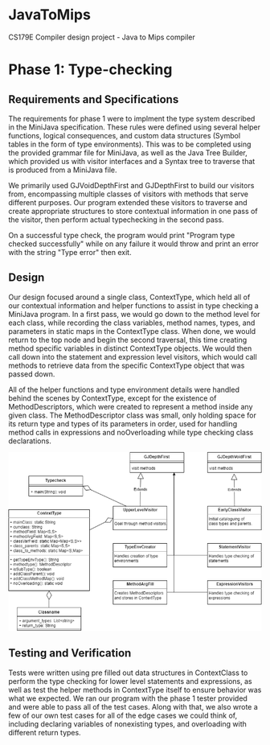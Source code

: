 # JavaToMips
CS179E Compiler design project - Java to Mips compiler

# Phase 1: Type-checking

## Requirements and Specifications

The requirements for phase 1 were to implment the type system described in the MiniJava specification. These rules were defined using several helper functions, logical consequences, and custom data structures (Symbol tables in the form of type environments). This was to be completed using the provided grammar file for MiniJava, as well as the Java Tree Builder, which provided us with visitor interfaces and a Syntax tree to traverse that is produced from a MiniJava file. 

We primarily used GJVoidDepthFirst and GJDepthFirst to build our visitors from, encompassing multiple classes of visitors with methods that serve different purposes. Our program extended these visitors to traverse and create appropriate structures to store contextual information in one pass of the visitor, then perform actual typechecking in the second pass. 

On a successful type check, the program would print "Program type checked successfully" while on any failure it would throw and print an error with the string "Type error" then exit.

## Design

Our design focused around a single class, ContextType, which held all of our contextual information and helper functions to assist in type checking a MiniJava program. In a first pass, we would go down to the method level for each class, while recording the class variables, method names, types, and parameters in static maps in the ContextType class. When done, we would return to the top node and begin the second traversal, this time creating method specific variables in distinct ContextType objects. We would then call down into the statement and expression level visitors, which would call methods to retrieve data from the specific ContextType object that was passed down. 

All of the helper functions and type environment details were handled behind the scenes by ContextType, except for the existence of MethodDescriptors, which were created to represent a method inside any given class. The MethodDescriptor class was small, only holding space for its return type and types of its parameters in order, used for handling method calls in expressions and noOverloading while type checking class declarations.

![alt text](./Phase1/img/hw1_uml.png?raw=true)

## Testing and Verification

Tests were written using pre filled out data structures in ContextClass to perform the type checking for lower level statements and expressions, as well as test the helper methods in ContextType itself to ensure behavior was what we expected. We ran our program with the phase 1 tester provided and were able to pass all of the test cases. Along with that, we also wrote a few of our own test cases for all of the edge cases we could think of, including declaring variables of nonexisting types, and overloading with different return types.

